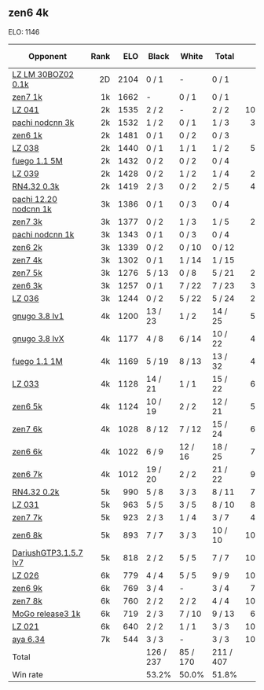 ## zen6 4k ##

ELO: 1146

Opponent | Rank | ELO | Black | White | Total | Win rate
---------|-----:|----:|-------|-------|-------|-------:
[LZ LM 30BOZ02 0.1k](LZ%20LM%2030BOZ02%200.1k.md) | 2D | 2104 | 0 / 1 | - | 0 / 1 | 0.0%
[zen7 1k](zen7%201k.md) | 1k | 1662 | - | 0 / 1 | 0 / 1 | 0.0%
[LZ 041](LZ%20041.md) | 2k | 1535 | 2 / 2 | - | 2 / 2 | 100.0%
[pachi nodcnn 3k](pachi%20nodcnn%203k.md) | 2k | 1532 | 1 / 2 | 0 / 1 | 1 / 3 | 33.3%
[zen6 1k](zen6%201k.md) | 2k | 1481 | 0 / 1 | 0 / 2 | 0 / 3 | 0.0%
[LZ 038](LZ%20038.md) | 2k | 1440 | 0 / 1 | 1 / 1 | 1 / 2 | 50.0%
[fuego 1.1 5M](fuego%201.1%205M.md) | 2k | 1432 | 0 / 2 | 0 / 2 | 0 / 4 | 0.0%
[LZ 039](LZ%20039.md) | 2k | 1428 | 0 / 2 | 1 / 2 | 1 / 4 | 25.0%
[RN4.32 0.3k](RN4.32%200.3k.md) | 2k | 1419 | 2 / 3 | 0 / 2 | 2 / 5 | 40.0%
[pachi 12.20 nodcnn 1k](pachi%2012.20%20nodcnn%201k.md) | 3k | 1386 | 0 / 1 | 0 / 3 | 0 / 4 | 0.0%
[zen7 3k](zen7%203k.md) | 3k | 1377 | 0 / 2 | 1 / 3 | 1 / 5 | 20.0%
[pachi nodcnn 1k](pachi%20nodcnn%201k.md) | 3k | 1343 | 0 / 1 | 0 / 3 | 0 / 4 | 0.0%
[zen6 2k](zen6%202k.md) | 3k | 1339 | 0 / 2 | 0 / 10 | 0 / 12 | 0.0%
[zen7 4k](zen7%204k.md) | 3k | 1302 | 0 / 1 | 1 / 14 | 1 / 15 | 6.7%
[zen7 5k](zen7%205k.md) | 3k | 1276 | 5 / 13 | 0 / 8 | 5 / 21 | 23.8%
[zen6 3k](zen6%203k.md) | 3k | 1257 | 0 / 1 | 7 / 22 | 7 / 23 | 30.4%
[LZ 036](LZ%20036.md) | 3k | 1244 | 0 / 2 | 5 / 22 | 5 / 24 | 20.8%
[gnugo 3.8 lv1](gnugo%203.8%20lv1.md) | 4k | 1200 | 13 / 23 | 1 / 2 | 14 / 25 | 56.0%
[gnugo 3.8 lvX](gnugo%203.8%20lvX.md) | 4k | 1177 | 4 / 8 | 6 / 14 | 10 / 22 | 45.5%
[fuego 1.1 1M](fuego%201.1%201M.md) | 4k | 1169 | 5 / 19 | 8 / 13 | 13 / 32 | 40.6%
[LZ 033](LZ%20033.md) | 4k | 1128 | 14 / 21 | 1 / 1 | 15 / 22 | 68.2%
[zen6 5k](zen6%205k.md) | 4k | 1124 | 10 / 19 | 2 / 2 | 12 / 21 | 57.1%
[zen7 6k](zen7%206k.md) | 4k | 1028 | 8 / 12 | 7 / 12 | 15 / 24 | 62.5%
[zen6 6k](zen6%206k.md) | 4k | 1022 | 6 / 9 | 12 / 16 | 18 / 25 | 72.0%
[zen6 7k](zen6%207k.md) | 4k | 1012 | 19 / 20 | 2 / 2 | 21 / 22 | 95.5%
[RN4.32 0.2k](RN4.32%200.2k.md) | 5k | 990 | 5 / 8 | 3 / 3 | 8 / 11 | 72.7%
[LZ 031](LZ%20031.md) | 5k | 963 | 5 / 5 | 3 / 5 | 8 / 10 | 80.0%
[zen7 7k](zen7%207k.md) | 5k | 923 | 2 / 3 | 1 / 4 | 3 / 7 | 42.9%
[zen6 8k](zen6%208k.md) | 5k | 893 | 7 / 7 | 3 / 3 | 10 / 10 | 100.0%
[DariushGTP3.1.5.7 lv7](DariushGTP3.1.5.7%20lv7.md) | 5k | 818 | 2 / 2 | 5 / 5 | 7 / 7 | 100.0%
[LZ 026](LZ%20026.md) | 6k | 779 | 4 / 4 | 5 / 5 | 9 / 9 | 100.0%
[zen6 9k](zen6%209k.md) | 6k | 769 | 3 / 4 | - | 3 / 4 | 75.0%
[zen7 8k](zen7%208k.md) | 6k | 760 | 2 / 2 | 2 / 2 | 4 / 4 | 100.0%
[MoGo release3 1k](MoGo%20release3%201k.md) | 6k | 719 | 2 / 3 | 7 / 10 | 9 / 13 | 69.2%
[LZ 021](LZ%20021.md) | 6k | 640 | 2 / 2 | 1 / 1 | 3 / 3 | 100.0%
[aya 6.34](aya%206.34.md) | 7k | 544 | 3 / 3 | - | 3 / 3 | 100.0%
Total | | | 126 / 237 | 85 / 170 | 211 / 407 | 
Win rate| | | 53.2% | 50.0% | 51.8% | 
